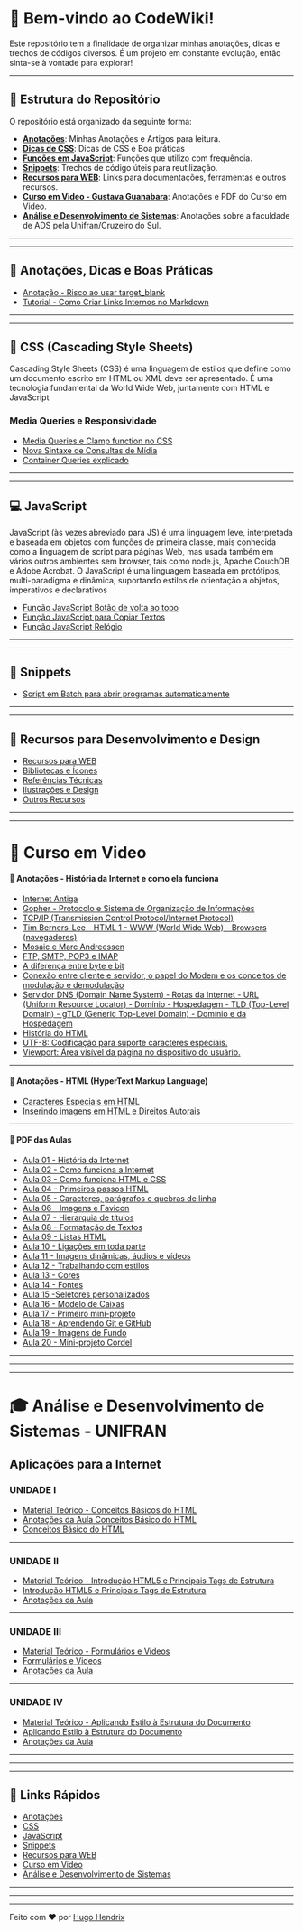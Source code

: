 # 📘 Bem-vindo ao **CodeWiki**!

Este repositório tem a finalidade de organizar minhas anotações, dicas e trechos de códigos diversos. É um projeto em constante evolução, então sinta-se à vontade para explorar!

---

## 📂 Estrutura do Repositório

O repositório está organizado da seguinte forma:

- **[Anotações](#-anotações)**: Minhas Anotações e Artigos para leitura.
- **[Dicas de CSS](#-css-cascading-style-sheets)**: Dicas de CSS e Boa práticas
- **[Funções em JavaScript](#-javascript)**: Funções que utilizo com frequência.
- **[Snippets](#-snippets)**: Trechos de código úteis para reutilização.
- **[Recursos para WEB](#-recursos-para-desenvolvimento-e-design)**: Links para documentações, ferramentas e outros recursos.
- **[Curso em Video - Gustava Guanabara](#-curso-em-video)**: Anotações e PDF do Curso em Video.
- **[Análise e Desenvolvimento de Sistemas](#-analise-e-desenvolvimento-de-sistemas-unifran)**: Anotações sobre a faculdade de ADS pela Unifran/Cruzeiro do Sul.

---

---

## 📝 Anotações, Dicas e Boas Práticas

- [Anotação - Risco ao usar target_blank](Anotações/problemas-target-blank.md)
- [Tutorial - Como Criar Links Internos no Markdown](Anotações/criando-links-com-markdown.md)

---

---

## 🎨 CSS (Cascading Style Sheets)

Cascading Style Sheets (CSS) é uma linguagem de estilos que define como um documento escrito em HTML ou XML deve ser apresentado. É uma tecnologia fundamental da World Wide Web, juntamente com HTML e JavaScript

### Media Queries e Responsividade

- [Media Queries e Clamp function no CSS](CSS/media-queries-e-clamp-function-css.md)
- [Nova Sintaxe de Consultas de Mídia](CSS/nova-sintaxe-media-queries.md)
- [Container Queries explicado](CSS/container-queries.md)

---

---

## 💻 JavaScript

JavaScript (às vezes abreviado para JS) é uma linguagem leve, interpretada e baseada em objetos com funções de primeira classe, mais conhecida como a linguagem de script para páginas Web, mas usada também em vários outros ambientes sem browser, tais como node.js, Apache CouchDB e Adobe Acrobat. O JavaScript é uma linguagem baseada em protótipos, multi-paradigma e dinâmica, suportando estilos de orientação a objetos, imperativos e declarativos

- [Função JavaScript Botão de volta ao topo](Snippets/btn-volta-ao-topo.md)
- [Função JavaScript para Copiar Textos](Snippets/copiar-texto.md)
- [Função JavaScript Relógio](Snippets/relogio.md)

---

---

## 🚩 Snippets

- [Script em Batch para abrir programas automaticamente](Snippets/turn-on.md)

---

---

## 📌 Recursos para Desenvolvimento e Design

- [Recursos para WEB](Recursos-Web/recursos-web.md)
- [Bibliotecas e Ícones](Recursos-Web/icones.md)
- [Referências Técnicas](Recursos-Web/referencia-tecnica.md)
- [Ilustrações e Design](Recursos-Web/ilustracoes-designs.md)
- [Outros Recursos](Recursos-Web/outros.md)

---

---

# 🖖 Curso em Video

#### 📝 Anotações - História da Internet e como ela funciona

- [Internet Antiga](Curso-em-Video/internet-antiga.md)
- [Gopher - Protocolo e Sistema de Organização de Informações](Curso-em-Video/gopher.md)
- [TCP/IP (Transmission Control Protocol/Internet Protocol)](Curso-em-Video/protocolos.md)
- [Tim Berners-Lee - HTML 1 - WWW (World Wide Web) - Browsers (navegadores)](Curso-em-Video/tim-html-www-browser.md)
- [Mosaic e Marc Andreessen](Curso-em-Video/mosaic.md)
- [FTP, SMTP, POP3 e IMAP](Curso-em-Video/ftp-smtp-pop3-imap.md)
- [A diferença entre byte e bit](Curso-em-Video/bits-bytes.md)
- [Conexão entre cliente e servidor, o papel do Modem e os conceitos de modulação e demodulação](Curso-em-Video/cliente-servidor.md)
- [Servidor DNS (Domain Name System) - Rotas da Internet - URL (Uniform Resource Locator) - Domínio - Hospedagem - TLD (Top-Level Domain) - gTLD (Generic Top-Level Domain) - Domínio e da Hospedagem](Curso-em-Video/servidor-dns.md)
- [História do HTML](Curso-em-Video/historia-html.md)
- [UTF-8: Codificação para suporte caracteres especiais.](Curso-em-Video/utf8.md)
- [Viewport: Área visível da página no dispositivo do usuário.](Curso-em-Video/viewport.md)

---

#### 📝 Anotações - HTML (HyperText Markup Language)

- [Caracteres Especiais em HTML](Curso-em-Video/emojis-caracteres-especiais.md)
- [Inserindo imagens em HTML e Direitos Autorais](Curso-em-Video/imagens-dicas.md)

---

#### 📖 PDF das Aulas

- [Aula 01 - História da Internet](Curso-em-Video/curso-em-video-aulas-em-pdf/01.pdf)
- [Aula 02 - Como funciona a Internet](Curso-em-Video/curso-em-video-aulas-em-pdf/02.pdf)
- [Aula 03 - Como funciona HTML e CSS](Curso-em-Video/curso-em-video-aulas-em-pdf/03.pdf)
- [Aula 04 - Primeiros passos HTML](Curso-em-Video/curso-em-video-aulas-em-pdf/04.pdf)
- [Aula 05 - Caracteres, parágrafos e quebras de linha](Curso-em-Video/curso-em-video-aulas-em-pdf/05.pdf)
- [Aula 06 - Imagens e Favicon](Curso-em-Video/curso-em-video-aulas-em-pdf/06.pdf)
- [Aula 07 - Hierarquia de títulos](Curso-em-Video/curso-em-video-aulas-em-pdf/07.pdf)
- [Aula 08 - Formatação de Textos](Curso-em-Video/curso-em-video-aulas-em-pdf/08.pdf)
- [Aula 09 - Listas HTML](Curso-em-Video/curso-em-video-aulas-em-pdf/09.pdf)
- [Aula 10 - Ligações em toda parte](Curso-em-Video/curso-em-video-aulas-em-pdf/10.pdf)
- [Aula 11 - Imagens dinâmicas, áudios e vídeos](Curso-em-Video/curso-em-video-aulas-em-pdf/11.pdf)
- [Aula 12 - Trabalhando com estilos](Curso-em-Video/curso-em-video-aulas-em-pdf/12.pdf)
- [Aula 13 - Cores](Curso-em-Video/curso-em-video-aulas-em-pdf/13.pdf)
- [Aula 14 - Fontes](Curso-em-Video/curso-em-video-aulas-em-pdf/14.pdf)
- [Aula 15 -Seletores personalizados](Curso-em-Video/curso-em-video-aulas-em-pdf/15.pdf)
- [Aula 16 - Modelo de Caixas](Curso-em-Video/curso-em-video-aulas-em-pdf/16.pdf)
- [Aula 17 - Primeiro mini-projeto](Curso-em-Video/curso-em-video-aulas-em-pdf/17.pdf)
- [Aula 18 - Aprendendo Git e GitHub](Curso-em-Video/curso-em-video-aulas-em-pdf/18.pdf)
- [Aula 19 - Imagens de Fundo](Curso-em-Video/curso-em-video-aulas-em-pdf/19.pdf)
- [Aula 20 - Mini-projeto Cordel](Curso-em-Video/curso-em-video-aulas-em-pdf/20.pdf)

---

---

---

# 🎓 Análise e Desenvolvimento de Sistemas - UNIFRAN

## Aplicações para a Internet

### UNIDADE I

- [Material Teórico - Conceitos Básicos do HTML](ADS-Unifran/Aplicações-para-a-Internet/UNIDADE-I/I-Teorico.pdf)
- [Anotações da Aula Conceitos Básico do HTML](ADS-Unifran/Aplicações-para-a-Internet/UNIDADE-I/UNIDADE-I-Anotações-da-aula.md)
- [Conceitos Básico do HTML](ADS-Unifran/Aplicações-para-a-Internet/UNIDADE-I/UNIDADE-I-Conceitos-Básicos-do-HTML.md)

---

### UNIDADE II

- [Material Teórico - Introdução HTML5 e Principais Tags de Estrutura](ADS-Unifran/Aplicações-para-a-Internet/UNIDADE-II/II-Teorico.pdf)
- [Introdução HTML5 e Principais Tags de Estrutura](ADS-Unifran/Aplicações-para-a-Internet/UNIDADE-II/UNIDADE-II-Introdução-HTML5-e-Principais-Tags-de-Estrutura.md)
- [Anotações da Aula](ADS-Unifran/Aplicações-para-a-Internet/UNIDADE-II/UNIDADE-II-Anotações.md)

---

### UNIDADE III

- [Material Teórico - Formulários e Videos](ADS-Unifran/Aplicações-para-a-Internet/UNIDADE-III/III_Teorico.pdf)
- [Formulários e Videos](ADS-Unifran/Aplicações-para-a-Internet/UNIDADE-III/UNIDADE-III-Formulários-e-Vídeos.md)
- [Anotações da Aula](ADS-Unifran/Aplicações-para-a-Internet/UNIDADE-III/UNIDADE-III-Anotações.md)

---

### UNIDADE IV

- [Material Teórico - Aplicando Estilo à Estrutura do Documento](ADS-Unifran/Aplicações-para-a-Internet/UNIDADE-IV/IV_teorico.pdf)
- [Aplicando Estilo à Estrutura do Documento](ADS-Unifran/Aplicações-para-a-Internet/UNIDADE-IV/UNIDADE-IV-Aplicando-Estilo-à-Estrutura-do-Documento.md)
- [Anotações da Aula](ADS-Unifran/Aplicações-para-a-Internet/UNIDADE-IV/UNIDADE-IV-Anotações.md)





---
---
---

## 🔗 Links Rápidos

- [Anotações](#-anotações)
- [CSS](#-css-cascading-style-sheets)
- [JavaScript](#-javascript)
- [Snippets](#-snippets)
- [Recursos para WEB](#-recursos-para-desenvolvimento-e-design)
- [Curso em Video](#-curso-em-video)
- [Análise e Desenvolvimento de Sistemas](#-analise-e-desenvolvimento-de-sistemas-unifran)

---

---

---

Feito com ❤️ por [Hugo Hendrix](https://github.com/HugoHendrix)
